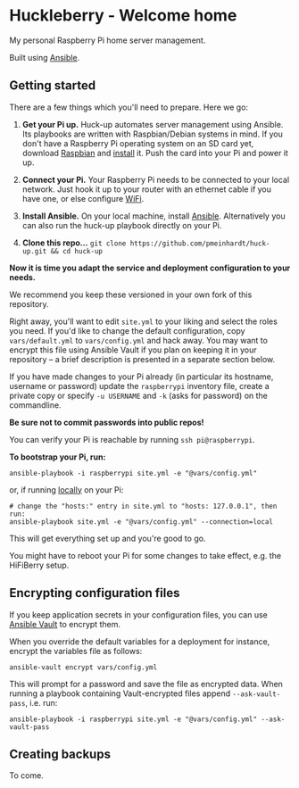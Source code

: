 # Huckleberry - Welcome home

My personal Raspberry Pi home server management.

Built using [Ansible](https://github.com/ansible/ansible).

## Getting started

There are a few things which you'll need to prepare. Here we go:

1. **Get your Pi up.** Huck-up automates server management using Ansible.
   Its playbooks are written with Raspbian/Debian systems in mind. If you don't
   have a Raspberry Pi operating system on an SD card yet, download
   [Raspbian](https://www.raspberrypi.org/downloads/raspbian/) and
   [install](https://www.raspberrypi.org/documentation/installation/installing-images/)
   it. Push the card into your Pi and power it up.

2. **Connect your Pi.** Your Raspberry Pi needs to be connected to your local
   network. Just hook it up to your router with an ethernet cable if you have
   one, or else configure
   [WiFi](https://www.raspberrypi.org/documentation/configuration/wireless/).

3. **Install Ansible.** On your local machine, install
   [Ansible](http://docs.ansible.com/ansible/intro_installation.html).
   Alternatively you can also run the huck-up playbook directly on your Pi.

4. **Clone this repo…**
   `git clone https://github.com/pmeinhardt/huck-up.git && cd huck-up`

**Now it is time you adapt the service and deployment configuration to your
needs.**

We recommend you keep these versioned in your own fork of this repository.

Right away, you'll want to edit `site.yml` to your liking and select the roles
you need. If you'd like to change the default configuration, copy
`vars/default.yml` to `vars/config.yml` and hack away.  You may want to encrypt
this file using Ansible Vault if you plan on keeping it in your repository – a
brief description is presented in a separate section below.

If you have made changes to your Pi already (in particular its hostname,
username or password) update the `raspberrypi` inventory file, create a
private copy or specify `-u USERNAME` and `-k` (asks for password)
on the commandline.

**Be sure not to commit passwords into public repos!**

You can verify your Pi is reachable by running `ssh pi@raspberrypi`.

**To bootstrap your Pi, run:**

```shell
ansible-playbook -i raspberrypi site.yml -e "@vars/config.yml"
```

or, if running [locally](http://docs.ansible.com/ansible/playbooks_delegation.html#local-playbooks) on your Pi:

```shell
# change the "hosts:" entry in site.yml to "hosts: 127.0.0.1", then run:
ansible-playbook site.yml -e "@vars/config.yml" --connection=local
```

This will get everything set up and you're good to go.

You might have to reboot your Pi for some changes to take effect,
e.g. the HiFiBerry setup.

## Encrypting configuration files

If you keep application secrets in your configuration files, you can use
[Ansible Vault](http://docs.ansible.com/ansible/playbooks_vault.html) to
encrypt them.

When you override the default variables for a deployment for instance,
encrypt the variables file as follows:

```
ansible-vault encrypt vars/config.yml
```

This will prompt for a password and save the file as encrypted data.
When running a playbook containing Vault-encrypted files append
`--ask-vault-pass`, i.e. run:

```
ansible-playbook -i raspberrypi site.yml -e "@vars/config.yml" --ask-vault-pass
```

## Creating backups

To come.

